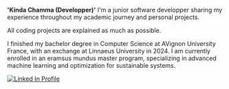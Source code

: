 **'Kinda Chamma (Developper)'**
I'm a junior software developper sharing my experience throughout my academic journey and personal projects.

All coding projects are explained as much as possible. 

I finished my bachelor degree in Computer Science at AVignon University France, with an exchange at Linnaeus University in 2024. I am currently enrolled in an eramsus mundus master program, specializing in advanced machine learning and optimization for sustainable systems.

<p align="left">
  <a href="www.linkedin.com/in/kinda-chamma">
    <img alt="Linked In Profile" title="Profile" src="https://upload.wikimedia.org/wikipedia/commons/c/ca/LinkedIn_logo_initials.png"></a>
</p>
